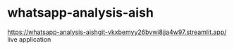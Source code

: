 # whatsapp-analysis-aish

https://whatsapp-analysis-aishgit-vkxbemyy26bvwi8jja4w97.streamlit.app/
live application
